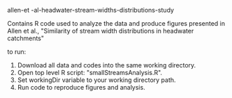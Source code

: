 allen-et -al-headwater-stream-widths-distributions-study

Contains R code used to analyze the data and produce figures presented in Allen et al., "Similarity of stream width distributions in headwater catchments" 

to run:
1. Download all data and codes into the same working directory. 
2. Open top level R script: "smallStreamsAnalysis.R".
3. Set workingDir variable to your working directory path. 
4. Run code to reproduce figures and analysis.

